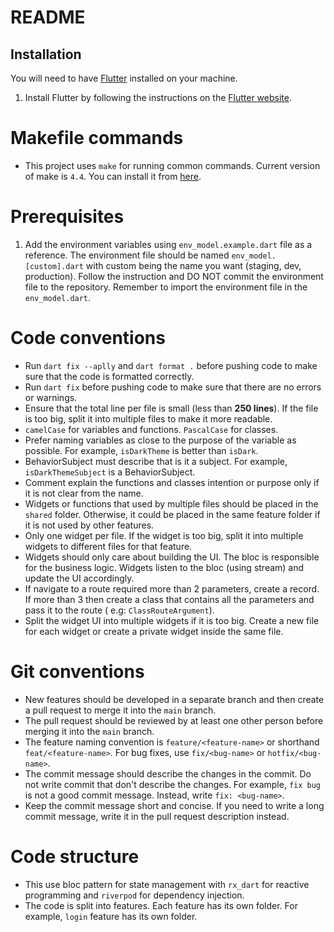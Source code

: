 # README

## Installation

You will need to have [Flutter](https://flutter.dev/) installed on your machine.

1. Install Flutter by following the instructions on
   the [Flutter website](https://flutter.dev/docs/get-started/install).

# Makefile commands

- This project uses `make` for running common commands. Current version of make is `4.4`. You can
  install it from [here](https://ftp.gnu.org/gnu/make/).

# Prerequisites

1. Add the environment variables using `env_model.example.dart` file as a reference. The environment
   file should be named `env_model.[custom].dart` with custom being the name you want (staging, dev,
   production). Follow the instruction and DO NOT commit the environment file to the repository.
   Remember to import the environment file in the `env_model.dart`.

# Code conventions

- Run `dart fix --aplly` and `dart format .` before pushing code to make sure that the code is
  formatted correctly.
- Run `dart fix` before pushing code to make sure that there are no errors or warnings.
- Ensure that the total line per file is small (less than **250 lines**). If the file is too big,
  split it into multiple files to make it more readable.
- `camelCase` for variables and functions. `PascalCase` for classes.
- Prefer naming variables as close to the purpose of the variable as possible. For
  example, `isDarkTheme` is better than `isDark`.
- BehaviorSubject must describe that is it a subject. For example, `isDarkThemeSubject` is a
  BehaviorSubject.
- Comment explain the functions and classes intention or purpose only if it is not clear from the
  name.
- Widgets or functions that used by multiple files should be placed in the `shared` folder.
  Otherwise, it could be placed in the same feature folder if it is not used by other features.
- Only one widget per file. If the widget is too big, split it into multiple widgets to different
  files for that feature.
- Widgets should only care about building the UI. The bloc is responsible for the business logic.
  Widgets listen to the bloc (using stream) and update the UI accordingly.
- If navigate to a route required more than 2 parameters, create a record. If more than 3 then
  create a class that contains all the parameters and pass it to the route (
  e.g: `ClassRouteArgument`).
- Split the widget UI into multiple widgets if it is too big. Create a new file for each widget or
  create a private widget inside the same file.

# Git conventions

- New features should be developed in a separate branch and then create a pull request to merge it
  into the `main` branch.
- The pull request should be reviewed by at least one other person before merging it into the `main`
  branch.
- The feature naming convention is `feature/<feature-name>` or shorthand `feat/<feature-name>`. For
  bug fixes, use `fix/<bug-name>` or `hotfix/<bug-name>`.
- The commit message should describe the changes in the commit. Do not write commit that don't
  describe the changes. For example, `fix bug` is not a good commit message. Instead,
  write `fix: <bug-name>`.
- Keep the commit message short and concise. If you need to write a long commit message, write it in
  the pull request description instead.

# Code structure

- This use bloc pattern for state management with `rx_dart` for reactive programming and `riverpod`
  for dependency injection.
- The code is split into features. Each feature has its own folder. For example, `login` feature has
  its own folder.